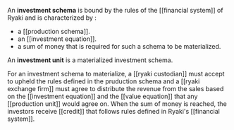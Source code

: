An **investment schema** is bound by the rules of the [[financial system]] of Ryaki and is characterized by :

* a [[production schema]].
* an [[investment equation]].
* a sum of money that is required for such a schema to be materialized.

An **investment unit** is a materialized investment schema. 

For an investment schema to materialize, a [[ryaki custodian]] must accept to upheld the rules defined in the pruduction schema and a [[ryaki exchange firm]] must agree to distribute the revenue from the sales based on the [[investment equation]] and the [[value equation]] that any [[production unit]] would agree on. When the sum of money is reached, the investors receive [[credit]] that follows rules defined in Ryaki's [[financial system]].

